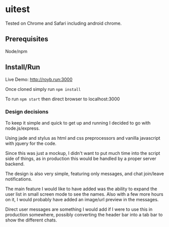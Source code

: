 # uitest

Tested on Chrome and Safari including android chrome.

## Prerequisites
Node/npm

## Install/Run

Live Demo: http://royb.run:3000

Once cloned simply run `npm install`

To run `npm start` then direct browser to localhost:3000

### Design decisions
To keep it simple and quick to get up and running I decided to go with node.js/express.

Using jade and stylus as html and css preprocessors and vanilla javascript with jquery for the code.

Since this was just a mockup, I didn't want to put much time into the script side of things, 
as in production this would be handled by a proper server backend.

The design is also very simple, featuring only messages, and chat join/leave notifications.

The main feature I would like to have added was the ability to expand the user list in small screen mode to see the names.
Also with a few more hours on it, I would probably have added an image/url preview in the messages.

Direct user messages are something I would add if I were to use this in production somewhere, 
possibly converting the header bar into a tab bar to show the different chats.
